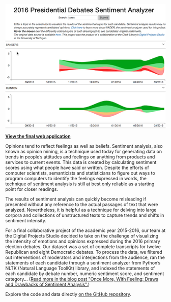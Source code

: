 [![Photo of web app comparing 'taxes' mentions between Clinton and Sanders](images/debatesentiment.png)](http://presidential-debates.appspot.com/)

**[View the final web application](http://presidential-debates.appspot.com/)**

Opinions tend to reflect feelings as well as beliefs. Sentiment analysis, also known as opinion mining, is a technique used today for generating data on trends in people’s attitudes and feelings on anything from products and services to current events. This data is created by calculating sentiment scores using what people have said or written. Despite the efforts of computer scientists, semanticists and statisticians to figure out ways to program computers to identify the feelings expressed in words, the technique of sentiment analysis is still at best only reliable as a starting point for closer readings.

The results of sentiment analysis can quickly become misleading if presented without any reference to the actual passages of text that were analyzed. Nevertheless, it is helpful as a technique for delving into large corpora and collections of unstructured texts to capture trends and shifts in sentiment intensity.

For a final collaborative project of the academic year 2015-2016, our team at the Digital Projects Studio decided to take on the challenge of visualizing the intensity of emotions and opinions expressed during the 2016 primary election debates. Our dataset was a set of complete transcripts for twelve Republican and eight Democratic debates. To process the data, we filtered out interventions of moderators and interjections from the audience, ran the statements of each candidate through a sentiment analyzer from Python’s NLTK (Natural Language ToolKit) library, and indexed the statements of each candidate by debate number, numeric sentiment score, and sentiment category... ([Read more in the blog post "Once More, With Feeling: Draws and Drawbacks of Sentiment Analysis".](https://digitalprojectstudio.wordpress.com/2016/06/30/once-more-with-feeling-draws-and-drawbacks-of-sentiment-analysis/))

Explore the code and data directly [on the GitHub repository](https://github.com/clarkdatalabs/debate_analysis).
